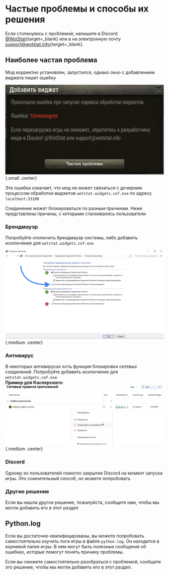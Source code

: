 
# Частые проблемы и способы их решения

Если столкнулись с проблемой, напишите в Discord [@WotStat](https://discord.gg/7K8W9JE6xU){target=_blank} или в на электронную почту [support@wotstat.info](mailto:support@wotstat.info){target=_blank}.


## Наиболее частая проблема
Мод корректно установлен, запустился, однако окно с добавлением виджета пишет ошибку

![Пример ошибки](./error.png){.small .center}

Это ошибка означает, что мод не может связаться с дочерним процессом обработки виджетов `wotstat.widgets.cef.exe` по адресу `localhost:33100`

Соединение может блокироваться по разным причинам. Ниже представлены причины, с которыми сталкивались пользователи

### Брендмауэр
Попробуйте отключить брендмауэр системы, либо добавить исключение для `wotstat.widgets.cef.exe`

![Брендмауэр](./firewall.png){.medium .center}

### Антивирус
В некоторых антивирусах есть функция блокировки сетевых соединений. Попробуйте добавить исключение для `wotstat.widgets.cef.exe`  
**Пример для Касперского:**
![Касперский](./kaspersky.png){.medium .center}


### Discord
Одному из пользователей помогло закрытие Discord на момент запуска игры. Это сомнительный способ, но можете попробовать 

### Другие решение
Если вы нашли другое решение, пожалуйста, сообщите нам, чтобы мы могли добавить его в этот раздел


## Python.log
Если вы достаточно квалифицированы, вы можете попробовать самостоятельно изучить логи игры в файле `python.log`. Он находится в корневой папке игры. В нем могут быть полезные сообщения об ошибках, которые помогут понять причину проблемы.

Если вы сможете самостоятельно разобраться с проблемой, сообщите это решение, чтобы мы могли добавить его в этот раздел.